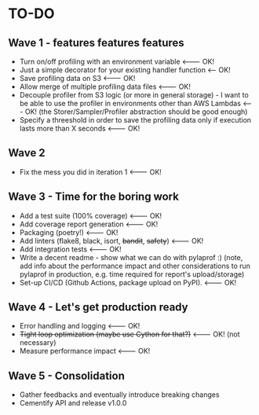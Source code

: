 # TO-DO
## Wave 1 - features features features
- Turn on/off profiling with an environment variable <--- OK!
- Just a simple decorator for your existing handler function <-- OK!
- Save profiling data on S3 <--- OK!
- Allow merge of multiple profiling data files <--- OK!
- Decouple profiler from S3 logic (or more in general storage) - I want to be able to
  use the profiler in environments other than AWS Lambdas <--- OK! (the
  Storer/Sampler/Profiler abstraction should be good enough)
- Specify a threeshold in order to save the profiling data only if execution lasts more
  than X seconds <--- OK!

## Wave 2
- Fix the mess you did in iteration 1 <--- OK!

## Wave 3 - Time for the boring work
- Add a test suite (100% coverage) <--- OK!
- Add coverage report generation <--- OK!
- Packaging (poetry!) <--- OK!
- Add linters (flake8, black, isort, ~~bandit~~, ~~safety~~) <--- OK!
- Add integration tests <--- OK!
- Write a decent readme - show what we can do with pylaprof :)
  (note, add info about the performance impact and other considerations to run
  pylaprof in production, e.g. time required for report's upload/storage)
- Set-up CI/CD (Github Actions, package upload on PyPI). <--- OK!

## Wave 4 - Let's get production ready
- Error handling and logging <--- OK!
- ~~Tight loop optimization (maybe use Cython for that?)~~ <--- OK! (not
  necessary)
- Measure performance impact <--- OK!

## Wave 5 - Consolidation
- Gather feedbacks and eventually introduce breaking changes
- Cementify API and release v1.0.0
